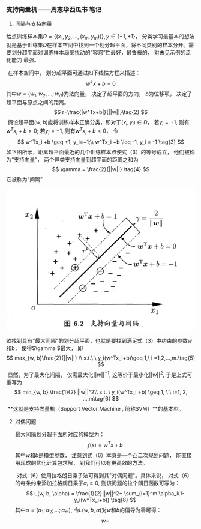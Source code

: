 ### 支持向量机 ——周志华西瓜书 笔记

1.  间隔与支持向量

   给点训练样本集$D=\{(x_1, y_2, ..., (x_m, y_m))\}, y\in \{-1, +1\}$， 分类学习最基本的想法就是基于训练集$D$在样本空间中找到一个划分超平面，将不同类别的样本分开。需要划分超平面对训练样本局部扰动的“容忍”性最好，最鲁棒的， 对未见示例的泛化能力 最强。

   ​    在样本空间中， 划分超平面可通过如下线性方程来描述：
   $$
   w^Tx+b=0 \tag{1}
   $$
   其中$w=(w_1, w_2, ...;w_d)$为法向量， 决定了超平面的方向， $b$为位移项， 决定了超平面与原点之间的距离。
   $$
   r=\frac{|w^Tx+b|}{||w||}\tag{2}
   $$
   ​	假设超平面$(w,b)$能将训练样本正确分类，即对于$(x_i, y_i) \in D$， 若$y_i = +1$, 则有$w^Tx_i +b> 0$; 若$y_i = -1$, 则有$w^Tx_i +b < 0$， 令
   $$
   w^Tx_i +b \geq +1, y_i=+1;\\
   w^Tx_i +b \leq -1, y_i = -1 \tag{3}
   $$
   如下图所示，距离超平面最近的几个训练样本点使式（3）的等号成立， 他们被称为“支持向量”， 两个异类支持向量到超平面的距离之和为
   $$
   \gamma = \frac{2}{||w||} \tag{4}
   $$
   它被称为“间隔”

![](6.2.png)

​					欲找到具有"最大间隔"的划分超平面，也就是要找到满足式（3）中约束的参数$w$和b， 使得$\gamma  $最大， 即
$$
max_{w, b}\frac{2}{||w||} \\
s.t.\ \  y_i(w^Tx_i+b)\geq 1,\  i =1,2,...,m.\tag{5}
$$
​					显然，为了最大化间隔， 仅需最大化$||w||^{-1}$, 这等价于最小化$||w||^2$, 于是上式可重写为
$$
min_{w, b} \frac{1}{2} ||w||^2\\
s.t. \ y_i(w^Tx_i +b) \geq 1, \ \ i=1, 2, ...,m\tag{6}
$$
​					**这就是支持向量机（Support Vector Machine , 简称SVM）**的基本型。

2. 对偶问题

   最大间隔划分超平面所对应的模型为：
   $$
   f(x) = w^Tx +b \tag{7}
   $$
   其中$w$和$b$是模型参数， 注意到式（6）本身是一个凸二次规划问题， 能直接用现成的优化计算包求解， 到我们可以有更高效的方法。

   ​	对式（6）使用拉格朗日乘子法可得到其"对偶问题"。具体来说， 对式（6）的每条约束添加拉格朗日乘子$\alpha_i \geq 0$, 则该问题的拉个朗日函数可写为： 
   $$
   L(w, b, \alpha) = \frac{1}{2}||w||^2+ \sum_{i=1}^m \alpha_i(1- y_i(w^Tx_i+b)) \tag{8}
   $$
   其中$\alpha = (\alpha_1; \alpha_2;...;\alpha_m)$, 令$L(w, b ,\alpha)$对$w$和$b$的偏导为零可得：
   $$
   w=
   $$
   